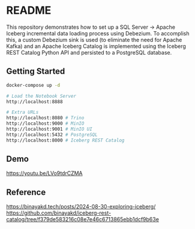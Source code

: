 # README

This repository demonstrates how to set up a SQL Server -> Apache Iceberg incremental data loading process using Debezium. To accomplish this, a custom Debezium sink is used (to eliminate the need for Apache Kafka) and an Apache Iceberg Catalog is implemented using the Iceberg REST Catalog Python API and persisted to a PostgreSQL database.

## Getting Started

```bash
docker-compose up -d

# Load the Notebook Server
http://localhost:8888

# Extra URLs
http://localhost:8080 # Trino
http://localhost:9000 # MinIO
http://localhost:9001 # MinIO UI
http://localhost:5432 # PostgreSQL
http://localhost:8000 # Iceberg REST Catalog
```

## Demo

https://youtu.be/LVo9tdrCZMA

## Reference

https://binayakd.tech/posts/2024-08-30-exploring-iceberg/
https://github.com/binayakd/iceberg-rest-catalog/tree/f379de583216c08e7e46c6713865ebb1dcf9b63e